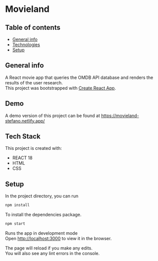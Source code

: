 # Movieland

## Table of contents

- [General info](#general-info)
- [Technologies](#technologies)
- [Setup](#setup)

## General info

A React movie app that queries the OMDB API database and renders the results of the user research. <br>
This project was bootstrapped with [Create React App](https://github.com/facebook/create-react-app).

## Demo

A demo version of this project can be found at https://movieland-stefano.netlify.app/

## Tech Stack

This project is created with:

- REACT 18
- HTML
- CSS

## Setup

In the project directory, you can run

```bash
npm install
```

To install the dependencies package.

```bash
npm start
```

Runs the app in development mode <br>
Open [http://localhost:3000](http://localhost:3000) to view it in the browser.

The page will reload if you make any edits.<br>
You will also see any lint errors in the console.

